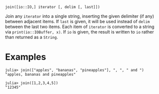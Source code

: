 ```
join([io::IO,] iterator [, delim [, last]])
```

Join any `iterator` into a single string, inserting the given delimiter (if any) between adjacent items.  If `last` is given, it will be used instead of `delim` between the last two items.  Each item of `iterator` is converted to a string via `print(io::IOBuffer, x)`. If `io` is given, the result is written to `io` rather than returned as a `String`.

# Examples

```jldoctest
julia> join(["apples", "bananas", "pineapples"], ", ", " and ")
"apples, bananas and pineapples"

julia> join([1,2,3,4,5])
"12345"
```
